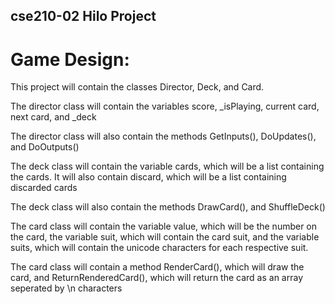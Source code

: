 ## cse210-02 Hilo Project

# Game Design:

This project will contain the classes Director, Deck, and Card.


The director class will contain the variables score, _isPlaying, current card, next card, and _deck

The director class will also contain the methods GetInputs(), DoUpdates(), and DoOutputs()


The deck class will contain the variable cards, which will be a list containing the cards. It will also contain discard, which will be a list containing discarded cards

The deck class will also contain the methods DrawCard(), and ShuffleDeck()

The card class will contain the variable value, which will be the number on the card, the variable suit, which will contain the card suit, and the variable suits, which will contain the unicode characters for each respective suit.

The card class will contain a method RenderCard(), which will draw the card,
and ReturnRenderedCard(), which will return the card as an array seperated by \n characters